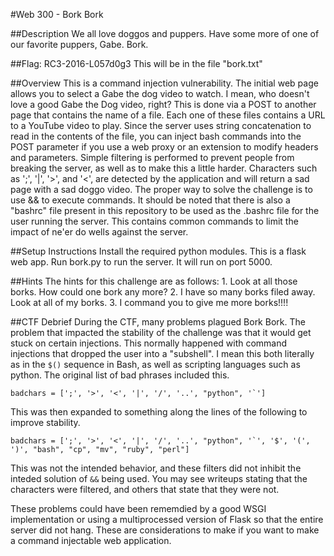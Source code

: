 #Web 300 - Bork Bork

##Description
We all love doggos and puppers.  Have some more of one of our favorite puppers, Gabe.  Bork.

##Flag: RC3-2016-L057d0g3
This will be in the file "bork.txt"

##Overview
This is a command injection vulnerability.  The initial web page allows you to select a Gabe the dog video to watch.  I mean, who doesn't love a good Gabe the Dog video, right?  This is done via a POST to another page that contains the name of a file.  Each one of these files contains a URL to a YouTube video to play.  Since the server uses string concatenation to read in the contents of the file, you can inject bash commands into the POST parameter if you use a web proxy or an extension to modify headers and parameters.  Simple filtering is performed to prevent people from breaking the server, as well as to make this a little harder.  Characters such as ';', '|', '>', and '<', are detected by the application and will return a sad page with a sad doggo video.  The proper way to solve the challenge is to use && to execute commands.  It should be noted that there is also a "bashrc" file present in this repository to be used as the .bashrc file for the user running the server.  This contains common commands to limit the impact of ne'er do wells against the server.  

##Setup Instructions
Install the required python modules.  This is a flask web app.  Run bork.py to run the server.  It will run on port 5000.

##Hints
The hints for this challenge are as follows:
    1. Look at all those borks.  How could one bork any more?
    2. I have so many borks filed away.  Look at all of my borks.
    3. I command you to give me more borks!!!!

##CTF Debrief
During the CTF, many problems plagued Bork Bork.  The problem that impacted the stability of the challenge was that it would get stuck on certain injections.  This normally happened with command injections that dropped the user into a "subshell".  I mean this both literally as in the ```$()``` sequence in Bash, as well as scripting languages such as python.  The original list of bad phrases included this.

```
badchars = [';', '>', '<', '|', '/', '..', "python", '`']
```
This was then expanded to something along the lines of the following to improve stability.

```
badchars = [';', '>', '<', '|', '/', '..', "python", '`', '$', '(', ')', "bash", "cp", "mv", "ruby", "perl"]
```

This was not the intended behavior, and these filters did not inhibit the inteded solution of ```&&``` being used.  You may see writeups stating that the characters were filtered, and others that state that they were not.

These problems could have been rememdied by a good WSGI implementation or using a multiprocessed version of Flask so that the entire server did not hang.  These are considerations to make if you want to make a command injectable web application.
